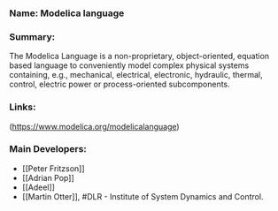 ### Name: Modelica language
### Summary:
The Modelica Language is a non-proprietary, object-oriented, equation based language to conveniently model complex physical systems containing, e.g., mechanical, electrical, electronic, hydraulic, thermal, control, electric power or process-oriented subcomponents.

### Links:
(https://www.modelica.org/modelicalanguage)

### Main Developers: 
- [[Peter Fritzson]]
- [[Adrian Pop]]
- [[Adeel]]
- [[Martin Otter]], #DLR - Institute of System Dynamics and Control.



